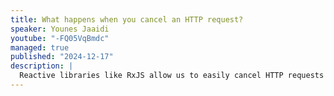 ```yaml
---
title: What happens when you cancel an HTTP request?
speaker: Younes Jaaidi
youtube: "-FQ05VqBmdc"
managed: true
published: "2024-12-17"
description: |
  Reactive libraries like RxJS allow us to easily cancel HTTP requests but is that really efficient? What really happens on the back-end? Is it possible to propagate the cancelation from the front-end through our microservices and cancel the database query?
---
```

